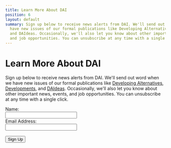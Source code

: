```yaml
---
title: Learn More About DAI
position: 6
layout: default
summary: Sign up below to receive news alerts from DAI. We'll send out word when we
  have new issues of our formal publications like Developing Alternatives, Developments,
  and DAIdeas. Occasionally, we'll also let you know about other important news, events,
  and job opportunities. You can unsubscribe at any time with a single click.
---
```


# Learn More About DAI

Sign up below to receive news alerts from DAI. We'll send out word when we have new issues of our formal publications like [Developing Alternatives](http://dai-global-developments.com/developing-alternatives/?utm_source=daidotcom), [Developments](http://dai-global-developments.com/developments/?utm_source=daidotcom), and [DAIdeas](http://dai-global-developments.com/daideas/?utm_source=daidotcom). Occasionally, we'll also let you know about other important news, events, and job opportunities. You can unsubscribe at any time with a single click.

<form class="campaign-monitor" action="http://dai.createsend.com/t/r/s/sikkud/" id="subForm" method="post">
		<div>
			<label for="name">Name:</label><br />
			<input id="name" name="cm-name" size="25" type="text" /></div>
		<div>
			<label for="sikkud-sikkud">Email Address:</label><br />
			<input id="sikkud-sikkud" name="cm-sikkud-sikkud" size="25" type="text" /></div>
		<div>
			&nbsp;</div>
		<div>
			<input class="button" type="submit" value="Sign Up" /></div>
	</form>
